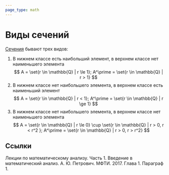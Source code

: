 ```yaml
---
page_type: math
---
```

# Виды сечений

[Сечения](20221030191856.md) бывают трех видов:

1. В нижнем классе есть наибольший элемент, в верхнем классе нет наименьшего элемента
$$
A = \set{r \in \mathbb{Q} | r \le 1}; A^\prime = \set{r \in \mathbb{Q} | r > 1}
$$
2. В нижнем классе нет наибольшего элемента, в верхнем классе есть наименьший элемент
$$
A = \set{r \in \mathbb{Q} | r < 1}; A^\prime = \set{r \in \mathbb{Q} | r \ge 1}
$$
3. В нижнем классе нет наибольшего элемента, в верхнем классе нет наименьшего элемента
$$
A = \set{r \in \mathbb{Q} | r \le 0} \cup \set{r \in \mathbb{Q} | r > 0, r < r^2 }; A^\prime = \set{r \in \mathbb{Q} | r > 0, r > r^2}
$$

## Ссылки

Лекции по математическому анализу. Часть 1. Введение в математический анализ. А. Ю. Петрович. МФТИ. 2017. Глава 1. Параграф 1.